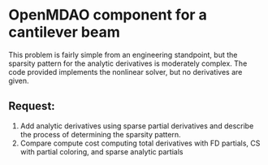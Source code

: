 # OpenMDAO component for a cantilever beam

This problem is fairly simple from an engineering standpoint, 
but the sparsity pattern for the analytic derivatives is moderately complex. 
The code provided implements the nonlinear solver, but no derivatives are given. 

## Request: 
1) Add analytic derivatives using sparse partial derivatives and describe the process of determining the sparsity pattern.
2) Compare compute cost computing total derivatives with FD partials, 
CS with partial coloring, and sparse analytic partials

